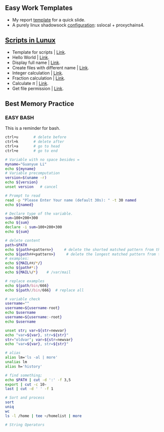<!--
 * @Author       : Guanyue li
 * @Date         : 2022-05-31 15:34:17
 * @LastEditTime : 2022-06-06 16:55:27
 * @Description  : file content
 * @FilePath     : \easy_work_templates\README.md
-->
## Easy Work Templates

+ My report <a href="./Report Template.pptx">template</a> for a quick slide. 
+ A purely linux shadowsock <a href="./Config Shadowsocks.md">configuration</a>: sslocal + proxychains4.
  
## [Scripts in Lunux](./scripts)
+ Template for scripts | <a href="./scripts/00.template.sh">Link</a>.
+ Hello World | <a href="./scripts/01.hello.sh">Link</a>.
+ Display full name | <a href="./scripts/02.full_name.sh">Link</a>.
+ Create files with different name | <a href="./scripts/03.create_3_files.sh">Link</a>.
+ Integer calculation | <a href="./scripts/04.calculation.sh">Link</a>.
+ Fraction calculation | <a href="./scripts/05.cal_fraction.sh">Link</a>.
+ Calculate ${\pi}$ | <a href="./scripts/05.cal_pi.sh">Link</a>.
+ Get file permission | <a href="./scripts/05.file_perm.sh">Link</a>.

## Best Memory Practice
<!--
 * @Author       : Guanyue li
 * @Date         : 2022-06-05 23:17:52
 * @LastEditTime : 2022-06-06 02:22:29
 * @Description  : file content
 * @FilePath     : \easy_work_templates\Bash.md
-->
### EASY BASH

This is a reminder for bash. 

```bash
ctrl+u       # delete before
ctrl+k       # delete after
ctrl+a       # go to head
ctrl+e       # go to end

# Variable with no space besides =
myname="Guanyue Li"
echo ${myname} 
# Variable precomputation
version=$(uname -r)
echo ${version}
unset version   # cancel

# Prompt to read
read -p "Please Enter Your name (default 30s): " -t 30 named
echo ${named}

# Declare type of the variable. 
sum=100+200+300
echo ${sum}
declare -i sum=100+200+300
echo ${sum}

# delete content
path=$PATH
echo ${path#<pattern>}     # delete the shorted matched pattern from the beginning
echo ${path##<pattern>}     # delete the longest matched pattern from the beginning
# examples:
echo ${MAIL##/*/}   
echo ${path#*:}
echo ${MAIL%/*}    # /var/mail

# replace examples
echo ${path/bin/666}  
echo ${path//bin/666}  # replace all

# variable check
username=""
username=${username-root}
echo $username
username=${username:-root}
echo $username

unset str; var=${str=newvar}
echo "var=${var}, str=${str}"
str="oldvar"; var=${str=newvar}
echo "var=${var}, str=${str}"

# alias
alias lm='ls -al | more'
unalias lm
alias h='history'

# find something;
echo $PATH | cut -d ':' -f 3,5
export | cut -c 10-
last | cut -d ' ' -f 1

# Sort and process
sort
uniq
wc
ls -l /home | tee ~/homelist | more

# String Operators

```